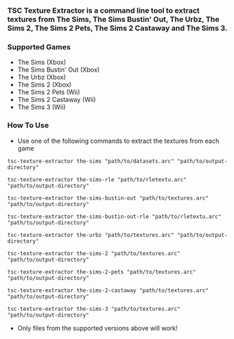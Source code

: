 ### TSC Texture Extractor is a command line tool to extract textures from The Sims, The Sims Bustin' Out, The Urbz, The Sims 2, The Sims 2 Pets, The Sims 2 Castaway and The Sims 3.

### Supported Games
- The Sims (Xbox)
- The Sims Bustin' Out (Xbox)
- The Urbz (Xbox)
- The Sims 2 (Xbox)
- The Sims 2 Pets (Wii)
- The Sims 2 Castaway (Wii)
- The Sims 3 (Wii)

### How To Use
- Use one of the following commands to extract the textures from each game
```
tsc-texture-extractor the-sims "path/to/datasets.arc" "path/to/output-directory"
```
```
tsc-texture-extractor the-sims-rle "path/to/rletextu.arc" "path/to/output-directory"
```
```
tsc-texture-extractor the-sims-bustin-out "path/to/textures.arc" "path/to/output-directory"
```
```
tsc-texture-extractor the-sims-bustin-out-rle "path/to/rletextu.arc" "path/to/output-directory"
```
```
tsc-texture-extractor the-urbz "path/to/textures.arc" "path/to/output-directory"
```
```
tsc-texture-extractor the-sims-2 "path/to/textures.arc" "path/to/output-directory"
```
```
tsc-texture-extractor the-sims-2-pets "path/to/textures.arc" "path/to/output-directory"
```
```
tsc-texture-extractor the-sims-2-castaway "path/to/textures.arc" "path/to/output-directory"
```
```
tsc-texture-extractor the-sims-3 "path/to/textures.arc" "path/to/output-directory"
```
- Only files from the supported versions above will work!
